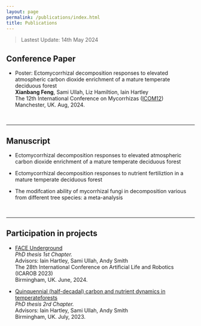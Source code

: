 ```yaml
---
layout: page
permalink: /publications/index.html
title: Publications
---
```


> Lastest Update: 14th May 2024&nbsp;

## Conference Paper

- Poster: Ectomycorrhizal decomposition responses to elevated atmospheric carbon dioxide enrichment of a mature temperate deciduous forest<br>**Xianbang Feng**, Sami Ullah, Liz Hamiltion, Iain Hartley<br>The 12th International Conference on Mycorrhizas ([ICOM12](https://icom12.org/))<br>Manchester, UK. Aug, 2024.

  <br>




---

## Manuscript

- Ectomycorrhizal decomposition responses to elevated atmospheric carbon dioxide enrichment of a mature temperate deciduous forest<br>

- Ectomycorrhizal decomposition responses to nutrient fertiliztion in a mature temperate deciduous forest<br>

- The modifcation ability of mycorrhizal fungi in decomposition various from different tree species: a meta-analysis<br>

  <br>

---

## Participation in projects

- [FACE Underground](https://www.birmingham.ac.uk/research/bifor/face/face-underground)<br>*PhD thesis 1st Chapter.*<br> Advisors: Iain Hartley, Sami Ullah, Andy Smith<br>The 28th International Conference on Artificial Life and Robotics (ICAROB 2023)<br>Birmingham, UK. June, 2024.<br>

- [Quinquennial (half-decadal) carbon and nutrient dynamics in temperateforests](https://www.birmingham.ac.uk/research/bifor/face/quintus)<br>*PhD thesis 2rd Chapter.*<br> Advisors: Iain Hartley, Sami Ullah, Andy Smith<br>Birmingham, UK. July, 2023.<br>

  <br>
